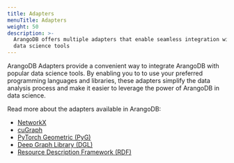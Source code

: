 ```yaml
---
title: Adapters
menuTitle: Adapters
weight: 50
description: >-
  ArangoDB offers multiple adapters that enable seamless integration with
  data science tools
---
```

ArangoDB Adapters provide a convenient way to integrate ArangoDB with popular
data science tools. By enabling you to to use your preferred programming
languages and libraries, these adapters simplify the data analysis
process and make it easier to leverage the power of ArangoDB in data science.

Read more about the adapters available in ArangoDB:

- [NetworkX](arangodb-networkx-adapter.md)
- [cuGraph](arangodb-cugraph-adapter.md)
- [PyTorch Geometric (PyG)](arangodb-pyg-adapter.md)
- [Deep Graph Library (DGL)](arangodb-dgl-adapter.md)
- [Resource Description Framework (RDF)](arangodb-rdf-adapter.md)
